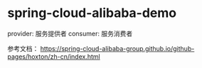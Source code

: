 # spring-cloud-alibaba-demo

provider: 服务提供者
consumer: 服务消费者




参考文档： https://spring-cloud-alibaba-group.github.io/github-pages/hoxton/zh-cn/index.html
